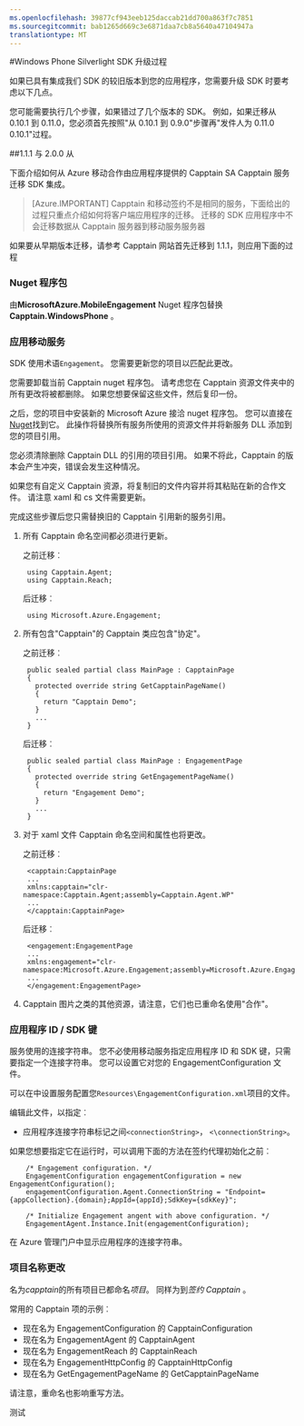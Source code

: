 ```yaml
---
ms.openlocfilehash: 39877cf943eeb125daccab21dd700a863f7c7851
ms.sourcegitcommit: bab1265d669c3e6871daa7cb8a5640a47104947a
translationtype: MT
---
```

<properties 
    pageTitle="Windows Phone Silverlight SDK 升级过程" 
    description="Windows Phone Azure 移动接洽的 Silverlight SDK 升级过程"                  
    services="mobile-engagement" 
    documentationCenter="mobile" 
    authors="piyushjo" 
    manager="dwrede"
    editor="" />

<tags 
    ms.service="mobile-engagement" 
    ms.workload="mobile" 
    ms.tgt_pltfrm="mobile-windows-phone" 
    ms.devlang="na" 
    ms.topic="article" 
    ms.date="08/10/2015" 
    ms.author="piyushjo" />

#Windows Phone Silverlight SDK 升级过程

如果已具有集成我们 SDK 的较旧版本到您的应用程序，您需要升级 SDK 时要考虑以下几点。

您可能需要执行几个步骤，如果错过了几个版本的 SDK。 例如，如果迁移从 0.10.1 到 0.11.0，您必须首先按照"从 0.10.1 到 0.9.0"步骤再"发件人为 0.11.0 0.10.1"过程。

##1.1.1 与 2.0.0 从

下面介绍如何从 Azure 移动合作由应用程序提供的 Capptain SA Capptain 服务迁移 SDK 集成。 

> [Azure.IMPORTANT] Capptain 和移动签约不是相同的服务，下面给出的过程只重点介绍如何将客户端应用程序的迁移。 迁移的 SDK 应用程序中不会迁移数据从 Capptain 服务器到移动服务服务器

如果要从早期版本迁移，请参考 Capptain 网站首先迁移到 1.1.1，则应用下面的过程

### Nuget 程序包

由**MicrosoftAzure.MobileEngagement** Nuget 程序包替换**Capptain.WindowsPhone** 。

### 应用移动服务

SDK 使用术语`Engagement`。 您需要更新您的项目以匹配此更改。

您需要卸载当前 Capptain nuget 程序包。 请考虑您在 Capptain 资源文件夹中的所有更改将被都删除。 如果您想要保留这些文件，然后复印一份。

之后，您的项目中安装新的 Microsoft Azure 接洽 nuget 程序包。 您可以直接在[Nuget](http://www.nuget.org/packages/MicrosoftAzure.MobileEngagement)找到它。 此操作将替换所有服务所使用的资源文件并将新服务 DLL 添加到您的项目引用。

您必须清除删除 Capptain DLL 的引用的项目引用。 如果不将此，Capptain 的版本会产生冲突，错误会发生这种情况。

如果您有自定义 Capptain 资源，将复制旧的文件内容并将其粘贴在新的合作文件。 请注意 xaml 和 cs 文件需要更新。

完成这些步骤后您只需替换旧的 Capptain 引用新的服务引用。

1. 所有 Capptain 命名空间都必须进行更新。

    之前迁移︰
    
        using Capptain.Agent;
        using Capptain.Reach;
    
    后迁移︰
    
        using Microsoft.Azure.Engagement;

2. 所有包含"Capptain"的 Capptain 类应包含"协定"。

    之前迁移︰
    
        public sealed partial class MainPage : CapptainPage
        {
          protected override string GetCapptainPageName()
          {
            return "Capptain Demo";
          }
          ...
        }
    
    后迁移︰
    
        public sealed partial class MainPage : EngagementPage
        {
          protected override string GetEngagementPageName()
          {
            return "Engagement Demo";
          }
          ...
        }

3. 对于 xaml 文件 Capptain 命名空间和属性也将更改。

    之前迁移︰
    
        <capptain:CapptainPage
        ...
        xmlns:capptain="clr-namespace:Capptain.Agent;assembly=Capptain.Agent.WP"
        ...
        </capptain:CapptainPage>
    
    后迁移︰
    
        <engagement:EngagementPage
        ...
        xmlns:engagement="clr-namespace:Microsoft.Azure.Engagement;assembly=Microsoft.Azure.Engagement.EngagementAgent.WP"
        ...
        </engagement:EngagementPage>

4. Capptain 图片之类的其他资源，请注意，它们也已重命名使用"合作"。

### 应用程序 ID / SDK 键

服务使用的连接字符串。 您不必使用移动服务指定应用程序 ID 和 SDK 键，只需要指定一个连接字符串。 您可以设置它对您的 EngagementConfiguration 文件。

可以在中设置服务配置您`Resources\EngagementConfiguration.xml`项目的文件。

编辑此文件，以指定︰

-   应用程序连接字符串标记之间`<connectionString>`， `<\connectionString>`。

如果您想要指定它在运行时，可以调用下面的方法在签约代理初始化之前︰

        /* Engagement configuration. */
        EngagementConfiguration engagementConfiguration = new EngagementConfiguration();
        engagementConfiguration.Agent.ConnectionString = "Endpoint={appCollection}.{domain};AppId={appId};SdkKey={sdkKey}";
        
        /* Initialize Engagement angent with above configuration. */
        EngagementAgent.Instance.Init(engagementConfiguration);

在 Azure 管理门户中显示应用程序的连接字符串。

### 项目名称更改

名为*capptain*的所有项目已都命名*项目*。 同样为到*签约* *Capptain* 。

常用的 Capptain 项的示例︰

-   现在名为 EngagementConfiguration 的 CapptainConfiguration
-   现在名为 EngagementAgent 的 CapptainAgent
-   现在名为 EngagementReach 的 CapptainReach
-   现在名为 EngagementHttpConfig 的 CapptainHttpConfig
-   现在名为 GetEngagementPageName 的 GetCapptainPageName

请注意，重命名也影响重写方法。



 

测试

